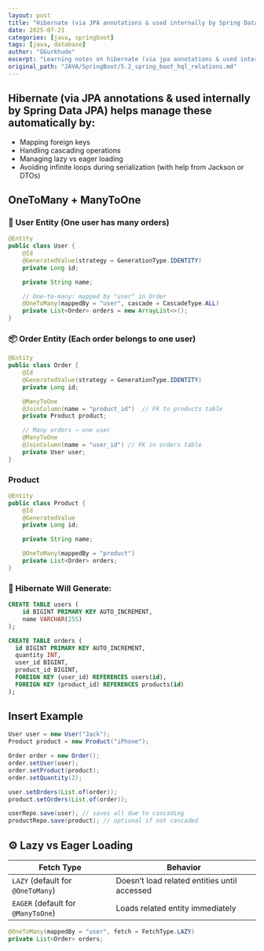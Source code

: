 ```yaml
---
layout: post
title: "Hibernate (via JPA annotations & used internally by Spring Data JPA) helps manage these automatically by:"
date: 2025-07-21
categories: [java, springboot]
tags: [java, database]
author: "GGurkhude"
excerpt: "Learning notes on hibernate (via jpa annotations & used internally by spring data jpa) helps manage these automatically by:"
original_path: "JAVA/SpringBoot/5.2_spring_boot_hql_relations.md"
---
```


## Hibernate (via JPA annotations & used internally by Spring Data JPA) helps manage these automatically by:
- Mapping foreign keys
- Handling cascading operations
- Managing lazy vs eager loading
- Avoiding infinite loops during serialization (with help from Jackson or DTOs)

## OneToMany + ManyToOne
### 📘 User Entity (One user has many orders)
```java
@Entity
public class User {
    @Id
    @GeneratedValue(strategy = GenerationType.IDENTITY)
    private Long id;

    private String name;

    // One-to-many: mapped by "user" in Order
    @OneToMany(mappedBy = "user", cascade = CascadeType.ALL)
    private List<Order> orders = new ArrayList<>();
}
```
### 📦 Order Entity (Each order belongs to one user)
```java
@Entity
public class Order {
    @Id
    @GeneratedValue(strategy = GenerationType.IDENTITY)
    private Long id;

    @ManyToOne
    @JoinColumn(name = "product_id")  // FK to products table
    private Product product;

    // Many orders → one user
    @ManyToOne
    @JoinColumn(name = "user_id") // FK in orders table
    private User user;
}
```

### Product
```java
@Entity
public class Product {
    @Id
    @GeneratedValue
    private Long id;

    private String name;

    @OneToMany(mappedBy = "product")
    private List<Order> orders;
}
```

### 🧠 Hibernate Will Generate:
```sql
CREATE TABLE users (
    id BIGINT PRIMARY KEY AUTO_INCREMENT,
    name VARCHAR(255)
);

CREATE TABLE orders (
  id BIGINT PRIMARY KEY AUTO_INCREMENT,
  quantity INT,
  user_id BIGINT,
  product_id BIGINT,
  FOREIGN KEY (user_id) REFERENCES users(id),
  FOREIGN KEY (product_id) REFERENCES products(id)
);

```
## Insert Example
```java
User user = new User("Jack");
Product product = new Product("iPhone");

Order order = new Order();
order.setUser(user);
order.setProduct(product);
order.setQuantity(2);

user.setOrders(List.of(order));
product.setOrders(List.of(order));

userRepo.save(user); // saves all due to cascading
productRepo.save(product); // optional if not cascaded
```

## ⚙️ Lazy vs Eager Loading

| Fetch Type                         | Behavior                                     |
| ---------------------------------- | -------------------------------------------- |
| `LAZY` (default for `@OneToMany`)  | Doesn’t load related entities until accessed |
| `EAGER` (default for `@ManyToOne`) | Loads related entity immediately             |

```java
@OneToMany(mappedBy = "user", fetch = FetchType.LAZY)
private List<Order> orders;
```